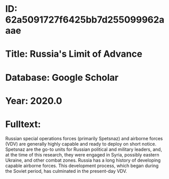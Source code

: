 # ID: 62a5091727f6425bb7d255099962aaae
# Title: Russia's Limit of Advance
# Database: Google Scholar
# Year: 2020.0
# Fulltext:
Russian special operations forces (primarily Spetsnaz) and airborne forces (VDV) are generally highly capable and ready to deploy on short notice.
Spetsnaz are the go-to units for Russian political and military leaders, and, at the time of this research, they were engaged in Syria, possibly eastern Ukraine, and other combat zones.
Russia has a long history of developing capable airborne forces.
This development process, which began during the Soviet period, has culminated in the present-day VDV.